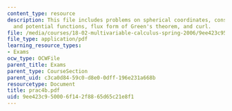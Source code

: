 ```yaml
---
content_type: resource
description: This file includes problems on spherical coordinates, conservative fields
  and potential functions, flux form of Green's theorem, and curl.
file: /media/courses/18-02-multivariable-calculus-spring-2006/9ee423c950006f142f8865d65c21e8f1_prac4b.pdf
file_type: application/pdf
learning_resource_types:
- Exams
ocw_type: OCWFile
parent_title: Exams
parent_type: CourseSection
parent_uid: c3ca0d84-59c0-d8e0-0dff-196e231a668b
resourcetype: Document
title: prac4b.pdf
uid: 9ee423c9-5000-6f14-2f88-65d65c21e8f1
---
```


